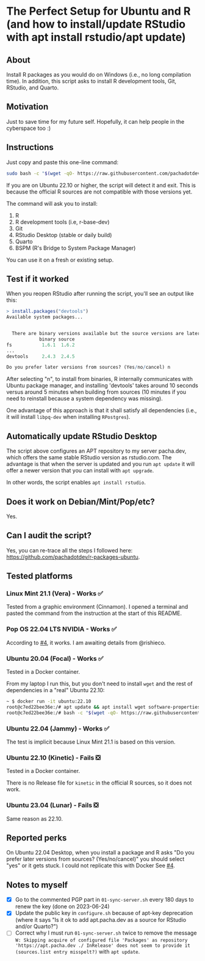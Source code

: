 # The Perfect Setup for Ubuntu and R (and how to install/update RStudio with apt install rstudio/apt update)

## About

Install R packages as you would do on Windows (i.e., no long compilation time). In addition, this script asks to install R development tools, Git, RStudio, and Quarto.

## Motivation

Just to save time for my future self. Hopefully, it can help people in the cyberspace too :)

## Instructions

Just copy and paste this one-line command:

```bash
sudo bash -c "$(wget -qO- https://raw.githubusercontent.com/pachadotdev/r-packages-ubuntu/main/configure.sh)"
```

If you are on Ubuntu 22.10 or higher, the script will detect it and exit. This is because the official R sources are not compatible with those versions yet.

The command will ask you to install:

1. R
2. R development tools (i.e, r-base-dev)
3. Git
4. RStudio Desktop (stable or daily build)
5. Quarto
6. BSPM (R's Bridge to System Package Manager)

You can use it on a fresh or existing setup.

## Test if it worked

When you reopen RStudio after running the script, you'll see an output like this:

```r
> install.packages("devtools")
Available system packages...


  There are binary versions available but the source versions are later:
            binary source
fs           1.6.1  1.6.2
...
devtools     2.4.3  2.4.5

Do you prefer later versions from sources? (Yes/no/cancel) n
```

After selecting "n", to install from binaries, R internally communicates with Ubuntu package manager, and installing 'devtools' takes around 10 seconds versus around 5 minutes when building from sources (10 minutes if you need to reinstall because a system dependency was missing).

One advantage of this approach is that it shall satisfy all dependencies (i.e., it will install `libpq-dev` when installing `RPostgres`).

## Automatically update RStudio Desktop

The script above configures an APT repository to my server pacha.dev, which offers the same stable RStudio version as rstudio.com. The advantage is that when the server is updated and you run `apt update` it will offer a newer version that you can install with `apt upgrade`.

In other words, the script enables `apt install rstudio`.

## Does it work on Debian/Mint/Pop/etc?

Yes.

## Can I audit the script?

Yes, you can re-trace all the steps I followed here: https://github.com/pachadotdev/r-packages-ubuntu.

## Tested platforms

### Linux Mint 21.1 (Vera) - Works ✅

Tested from a graphic environment (Cinnamon). I opened a terminal and pasted the command from the instruction at the start of this README.

### Pop OS 22.04 LTS NVIDIA - Works ✅

According to [#4](https://github.com/pachadotdev/r-packages-ubuntu/issues/4), it works. I am awaiting details from @rishieco.

### Ubuntu 20.04 (Focal) - Works ✅

Tested in a Docker container.

From my laptop I run this, but you don't need to install `wget` and the rest of dependencies in a "real" Ubuntu 22.10:

```bash
~ $ docker run -it ubuntu:22.10
root@c7ed22bee36e:/# apt update && apt install wget software-properties-common gnupg
root@c7ed22bee36e:/# bash -c "$(wget -qO- https://raw.githubusercontent.com/pachadotdev/r-packages-ubuntu/main/configure.sh)"
```

### Ubuntu 22.04 (Jammy) - Works ✅

The test is implicit because Linux Mint 21.1 is based on this version.

### Ubuntu 22.10 (Kinetic) - Fails ❎

Tested in a Docker container.

There is no Release file for `kinetic` in the official R sources, so it does not work.

### Ubuntu 23.04 (Lunar) - Fails ❎

Same reason as 22.10.

## Reported perks

On Ubuntu 22.04 Desktop, when you install a package and R asks "Do you prefer later versions from sources? (Yes/no/cancel)" you should select "yes" or it gets stuck. I could not replicate this with Docker See [#4](https://github.com/pachadotdev/r-packages-ubuntu/issues/4).

## Notes to myself

- [x] Go to the commented PGP part in `01-sync-server.sh` every 180 days to renew the key (done on 2023-06-24)
- [x] Update the public key in `configure.sh` because of apt-key deprecation (where it says "Is it ok to add apt.pacha.dev as a source for RStudio and/or Quarto?")
- [ ] Correct why I must run `01-sync-server.sh` twice to remove the message `W: Skipping acquire of configured file 'Packages' as repository 'https://apt.pacha.dev ./ InRelease' does not seem to provide it (sources.list entry misspelt?)` with `apt update`.
